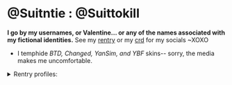 # @Suitntie : @Suittokill
**I go by my usernames, or Valentine... or any of the names associated with my fictional identities.**
See my [rentry](https://rentry.co/suitntie) or my [crd](https://suitntie.carrd.co/#) for my socials ~XOXO
+ I temphide *BTD, Changed, YanSim, and YBF* skins-- sorry, the media makes me uncomfortable.
<details>
<summary>Rentry profiles:</summary>
  
[Adrien Woods](https://rentry.co/directorwoods) and his variants; [Polyblank](https://rentry.co/darlingtonstation); [The Editor](https://rentry.co/128PleasanceAvenue)

</details>
